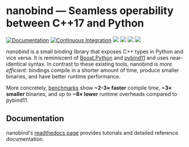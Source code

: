 # nanobind — Seamless operability between C++17 and Python

[![Documentation](https://readthedocs.org/projects/nanobind/badge/?version=latest)](https://nanobind.readthedocs.io/en/latest/)
[![Continuous Integration](https://github.com/wjakob/nanobind/actions/workflows/ci.yml/badge.svg)](https://github.com/wjakob/nanobind/actions/workflows/ci.yml)
[![](https://img.shields.io/pypi/v/nanobind.svg)](https://pypi.org/pypi/nanobind/)
![](https://img.shields.io/pypi/l/nanobind.svg)
[![](https://img.shields.io/badge/Example-Link-green)](https://github.com/wjakob/nanobind_example)
[![](https://img.shields.io/badge/Changelog-Link-green)](https://github.com/wjakob/nanobind/blob/master/docs/changelog.rst)

_nanobind_ is a small binding library that exposes C++ types in Python and vice
versa. It is reminiscent of
[Boost.Python](https://www.boost.org/doc/libs/1_64_0/libs/python/doc/html) and
[pybind11](http://github.com/pybind/pybind11) and uses near-identical syntax.
In contrast to these existing tools, nanobind is _more efficient_: bindings
compile in a shorter amount of time, produce smaller binaries, and have better
runtime performance.

More concretely,
[benchmarks](https://nanobind.readthedocs.io/en/latest/benchmark.html) show
**~2-3× faster** compile time, **~3× smaller** binaries, and up to **~8×
lower** runtime overheads compared to pybind11.

## Documentation

nanobind's [readthedocs page](https://nanobind.readthedocs.io/en/latest/)
provides tutorials and detailed reference documentation.

